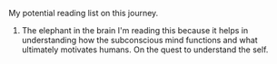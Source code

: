 My potential reading list on this journey. 

1. The elephant in the brain
		I'm reading this because it helps in understanding how the subconscious mind functions and what ultimately motivates humans.
		On the quest to understand the self. 
	